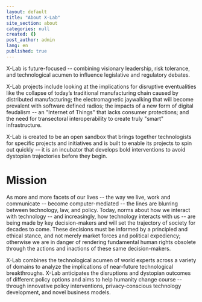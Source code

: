 ```yaml
---
layout: default
title: "About X-Lab"
site_section: about
categories: null
created: {}
post_author: admin
lang: en
published: true
---
```


X-Lab is future-focused -- combining visionary leadership, risk tolerance, and technological acumen to influence legislative and regulatory debates. 

X-Lab projects include looking at the implications for disruptive eventualities like the collapse of today’s traditional manufacturing chain caused by distributed manufacturing; the electromagnetic jaywalking that will become prevalent with software defined radios; the impacts of a new form of digital feudalism -- an "Internet of Things" that lacks consumer protections; and the need for transectoral interoperability to create truly "smart" infrastructure.  

X-Lab is created to be an open sandbox that brings together technologists for specific projects and initiatives and is built to enable its projects to spin out quickly -– it is an incubator that develops bold interventions to avoid dystopian trajectories before they begin.

# Mission
As more and more facets of our lives -- the way we live, work and communicate -- become computer-mediated -- the lines are blurring between technology, law, and policy. Today, norms about how we interact with technology -- and increasingly, how technology interacts with us -- are being made by key decision-makers and will set the trajectory of society for decades to come. These decisions must be informed by a principled and ethical stance, and not merely market forces and political expediency; otherwise we are in danger of rendering fundamental human rights obsolete through the actions and inactions of these same decision-makers.

X-Lab combines the technological acumen of world experts across a variety of domains to analyze the implications of near-future technological breakthroughs. X-Lab anticipates the disruptions and dystopian outcomes of different policy options and aims to help humanity change course -- through innovative policy interventions, privacy-conscious technology development, and novel business models.